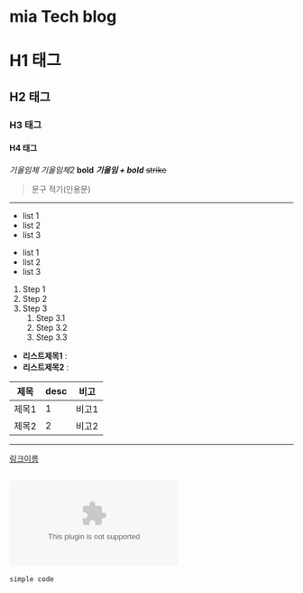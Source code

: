 # mia Tech blog
# H1 태그
## H2 태그
### H3 태그
#### H4 태그


*기울임체*
_기울임체2_
**bold**
**_기울임 + bold_**
~~strike~~

> 문구 적기(인용문)

---

- list 1
- list 2
- list 3

* list 1
* list 2
* list 3

1. Step 1
2. Step 2
3. Step 3
    1. Step 3.1
    2. Step 3.2
    3. Step 3.3

  
- **리스트제목1** : 
- **리스트제목2** : 

|제목|desc|비고|
|---|----------|---|
|제목1|1|비고1|
|제목2|2|비고2|

---
[링크이름](naver.com)

![alt같은역할](naver.com)
---

`simple code`

